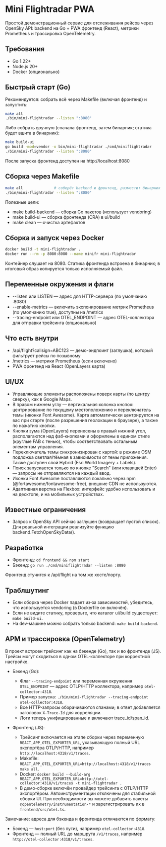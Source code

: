# Mini Flightradar PWA

Простой демонстрационный сервис для отслеживания рейсов через OpenSky API: backend на Go + PWA фронтенд (React), метрики Prometheus и трассировка OpenTelemetry.

## Требования

- Go 1.22+
- Node.js 20+
- Docker (опционально)

## Быстрый старт (Go)

Рекомендуется: собрать всё через Makefile (включая фронтенд) и запустить:

```bash
make all
./bin/mini-flightradar --listen ":8080"
```

Либо собрать вручную (сначала фронтенд, затем бинарник; статика будет вшита в бинарник):

```bash
make build-ui
go build -mod=vendor -o bin/mini-flightradar ./cmd/miniflightradar
./bin/mini-flightradar --listen ":8080"
```

После запуска фронтенд доступен на http://localhost:8080

## Сборка через Makefile

```bash
make all              # соберёт backend и фронтенд, разместит бинарник в bin/
./bin/mini-flightradar --listen ":8080"
```

Полезные цели:
- make build-backend — сборка Go пакетов (использует vendoring)
- make build-ui — сборка фронтенда (CRA) в ui/build
- make clean — очистка артефактов

## Сборка и запуск через Docker

```bash
docker build -t mini-flightradar .
docker run --rm -p 8080:8080 --name minifr mini-flightradar
```

Контейнер слушает на 8080. Статика фронтенда встроена в бинарник; в итоговый образ копируется только исполняемый файл.

## Переменные окружения и флаги

- --listen или LISTEN — адрес для HTTP-сервера (по умолчанию :8080)
- --enable-metrics — включить экспонирование метрик Prometheus (по умолчанию true), доступны на /metrics
- --tracing-endpoint или OTEL_ENDPOINT — адрес OTEL-коллектора для отправки трейсинга (опционально)

## Что есть внутри

- /api/flight?callsign=ABC123 — демо-эндпоинт (заглушка), который фильтрует рейсы по позывному
- /metrics — метрики Prometheus (если включено)
- PWA фронтенд на React (OpenLayers карта)

## UI/UX

- Управляющие элементы расположены поверх карты (по центру сверху), как в Google Maps.
- В правом нижнем углу — вертикальная колонка кнопок: центрирование по текущему местоположению и переключатель темы (иконки Font Awesome). Карта автоматически центрируется на вас при старте (после разрешения геолокации в браузере), а также по нажатию кнопки.
- Кнопки зума (OpenLayers) перенесены в правый нижний угол, располагаются над фаб‑кнопками и оформлены в едином стиле (круглые FAB с тенью), чтобы соответствовать остальным элементам управления.
- Переключатель темы синхронизирован с картой: в режиме OSM подложка светлая/тёмная в зависимости от темы приложения. Также доступен слой Hybrid (Esri World Imagery + Labels).
- Поиск запускается только по кнопке "Search" (или клавишей Enter) — запросы не отправляются на каждый ввод.
- Иконки Font Awesome поставляются локально через npm (@fortawesome/fontawesome-free), внешние CDN не используются.
- Адаптивная верстка на Flexbox: интерфейс удобно использовать и на десктопе, и на мобильных устройствах.

## Известные ограничения

- Запрос к OpenSky API сейчас заглушен (возвращает пустой список). Для реальной интеграции реализуйте функцию backend.FetchOpenSkyData().

## Разработка

- Фронтенд: `cd frontend && npm start`
- Бэкенд: `go run ./cmd/miniflightradar --listen :8080`

Фронтенд стучится к /api/flight на том же хосте/порту.

## Траблшутинг

- Если сборка через Docker падает из‑за зависимостей, убедитесь, что используется vendoring (в Dockerfile он включён). 
- Если не видите статику, проверьте, что каталог ui/build существует: `make build-ui`. 
- На dev-машине можно собрать только backend: `make build-backend`. 

## APM и трассировка (OpenTelemetry)

В проект встроен трейсинг как на бэкенде (Go), так и во фронтенде (JS). Трейсы могут сходиться в одном OTEL‑коллекторе при корректной настройке.

- Бэкенд (Go):
  - Флаг `--tracing-endpoint` или переменная окружения `OTEL_ENDPOINT` — адрес OTLP/HTTP коллектора, например `otel-collector:4318`.
  - Пример запуска: `./bin/mini-flightradar --tracing-endpoint otel-collector:4318`.
  - Все HTTP‑запросы оборачиваются спанами; в ответ добавляется заголовок `X-Trace-Id` для корреляции.
  - Логи теперь унифицированные и включают trace_id/span_id.

- Фронтенд (JS):
  - Трейсинг включается на этапе сборки через переменную `REACT_APP_OTEL_EXPORTER_URL`, указывающую полный URL экспортёра OTLP/HTTP, например `http://localhost:4318/v1/traces`.
  - Makefile: `REACT_APP_OTEL_EXPORTER_URL=http://localhost:4318/v1/traces make all`.
  - Docker: `docker build --build-arg REACT_APP_OTEL_EXPORTER_URL=http://otel-collector:4318/v1/traces -t mini-flightradar .`
  - В демо-сборке включён провайдер трейсинга с OTLP/HTTP экспортёром. Автоинструментации отключены для стабильной сборки UI. При необходимости вы можете добавить пакеты `@opentelemetry/instrumentation-*` и зарегистрировать их в `frontend/src/otel.ts`.

Замечание: адреса для бэкенда и фронтенда отличаются по формату:
- Бэкенд — `host:port` (без пути), например `otel-collector:4318`.
- Фронтенд — полный URL до маршрута `/v1/traces`, например `http://otel-collector:4318/v1/traces`.
